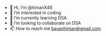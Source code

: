 - 👋 Hi, I’m @himanX46
- 👀 I’m interested in coding 
- 🌱 I’m currently learning DSA
- 💞️ I’m looking to collaborate on DSA
- 📫 How to reach me bayanhiman@gmail.com

<!---
himanX46/himanX46 is a ✨ special ✨ repository because its `README.md` (this file) appears on your GitHub profile.
You can click the Preview link to take a look at your changes.
--->

